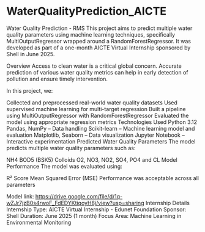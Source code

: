 # WaterQualityPrediction_AICTE
Water Quality Prediction - RMS
This project aims to predict multiple water quality parameters using machine learning techniques, specifically MultiOutputRegressor wrapped around a RandomForestRegressor. It was developed as part of a one-month AICTE Virtual Internship sponsored by Shell in June 2025.

Overview
Access to clean water is a critical global concern. Accurate prediction of various water quality metrics can help in early detection of pollution and ensure timely intervention.

In this project, we:

Collected and preprocessed real-world water quality datasets
Used supervised machine learning for multi-target regression
Built a pipeline using MultiOutputRegressor with RandomForestRegressor
Evaluated the model using appropriate regression metrics
Technologies Used
Python 3.12
Pandas, NumPy – Data handling
Scikit-learn – Machine learning model and evaluation
Matplotlib, Seaborn – Data visualization
Jupyter Notebook – Interactive experimentation
Predicted Water Quality Parameters
The model predicts multiple water quality parameters such as:

NH4
BOD5 (BSK5)
Colloids
O2, NO3, NO2, SO4, PO4 and
CL
Model Performance
The model was evaluated using:

R² Score
Mean Squared Error (MSE)
Performance was acceptable across all parameters

Model link:
https://drive.google.com/file/d/1q-wZJr7jzB0s4rwoF_FdEDYKtiqoyH8j/view?usp=sharing
Internship Details
Internship Type: AICTE Virtual Internship - Edunet Foundation
Sponsor: Shell
Duration: June 2025 (1 month)
Focus Area: Machine Learning in Environmental Monitoring
